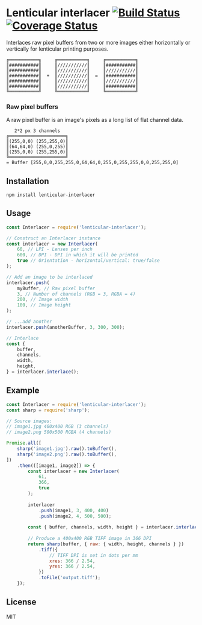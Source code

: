 # Lenticular interlacer [![Build Status](https://travis-ci.org/prewk/lenticular-interlacer.svg?branch=master)](https://travis-ci.org/prewk/lenticular-interlacer) [![Coverage Status](https://coveralls.io/repos/github/prewk/lenticular-interlacer/badge.svg?branch=master)](https://coveralls.io/github/prewk/lenticular-interlacer?branch=master)

Interlaces raw pixel buffers from two or more images either horizontally or vertically for lenticular printing purposes.

```
╔═══════════╗     ╔═══════════╗     ╔═══════════╗
║###########║     ║///////////║     ║###########║
║###########║     ║///////////║     ║///////////║
║###########║  +  ║///////////║  =  ║###########║
║###########║     ║///////////║     ║///////////║
║###########║     ║///////////║     ║###########║
╚═══════════╝     ╚═══════════╝     ╚═══════════╝
```

### Raw pixel buffers

A raw pixel buffer is an image's pixels as a long list of flat channel data. 

```             
   2*2 px 3 channels      
╔═════════════════════╗   
║(255,0,0) (255,255,0)║   
║(64,64,0) (255,0,255)║
║(255,0,0) (255,255,0)║   
╚═════════════════════╝
= Buffer [255,0,0,255,255,0,64,64,0,255,0,255,255,0,0,255,255,0]   
```

## Installation

```
npm install lenticular-interlacer
```

## Usage

```js
const Interlacer = require('lenticular-interlacer');

// Construct an Interlacer instance
const interlacer = new Interlacer(
    60, // LPI - Lenses per inch
    600, // DPI - DPI in which it will be printed
    true // Orientation - horizontal/vertical: true/false
);

// Add an image to be interlaced
interlacer.push(
    myBuffer, // Raw pixel buffer
    3, // Number of channels (RGB = 3, RGBA = 4)
    200, // Image width
    100, // Image height 
);

// ...add another
interlacer.push(anotherBuffer, 3, 300, 300);

// Interlace
const {
    buffer,
    channels,
    width,
    height,
} = interlacer.interlace();
```

## Example

```js
const Interlacer = require('lenticular-interlacer');
const sharp = require('sharp');

// Source images:
// image1.jpg 400x400 RGB (3 channels)
// image2.png 500x500 RGBA (4 channels)

Promise.all([
    sharp('image1.jpg').raw().toBuffer(),
    sharp('image2.png').raw().toBuffer(),
])
    .then(([image1, image2]) => {
        const interlacer = new Interlacer(
            61,
            366,
            true
        );
        
        interlacer
            .push(image1, 3, 400, 400)
            .push(image2, 4, 500, 500);
        
        const { buffer, channels, width, height } = interlacer.interlace();
        
        // Produce a 400x400 RGB TIFF image in 366 DPI
        return sharp(buffer, { raw: { width, height, channels } })
            .tiff({
                // TIFF DPI is set in dots per mm
                xres: 366 / 2.54,
                yres: 366 / 2.54,
            })
            .toFile('output.tiff');
    });
```

## License
MIT
